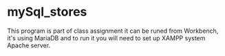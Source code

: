 # mySql_stores

This program is part of class assignment it can be runed from Workbench, it's using MariaDB
 and to run it you will need to set up XAMPP system Apache server. 
